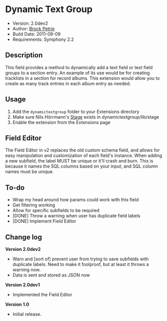# Dynamic Text Group

- Version: 2.0dev2
- Author: [Brock Petrie](http://www.brockpetrie.com)
- Build Date: 2011-09-09
- Requirements: Symphony 2.2

## Description
This field provides a method to dynamically add a text field or text field groups to a section entry. An example of its use would be for creating tracklists in a section for record albums. This extension would allow you to create as many track entries in each album entry as needed.

## Usage
1. Add the `dynamictextgroup` folder to your Extensions directory
2. Make sure Nils Hörrmann's [Stage](https://github.com/nilshoerrmann/stage) exists in dynamictextgroup/lib/stage
2. Enable the extension from the Extensions page

## Field Editor
The Field Editor in v2 replaces the old custom schema field, and allows for easy manipulation and customization of each field's instance. When adding a new subfield, the label MUST be unique or it'll crash and burn. This is because it names the SQL columns based on your input, and SQL column names must be unique.

## To-do
- Wrap my head around how params could work with this field
- Get filtering working
- Allow for specific subfields to be required
- [DONE] Throw a warning when user has duplicate field labels
- [DONE] Implement Field Editor

## Change log
**Version 2.0dev2**
- Warn and [sort of] prevent user from trying to save subfields with duplicate labels. Need to make it foolproof, but at least it throws a warning now.
- Data is sent and stored as JSON now

**Version 2.0dev1**
- Implemented the Field Editor

**Version 1.0**
- Initial release.
